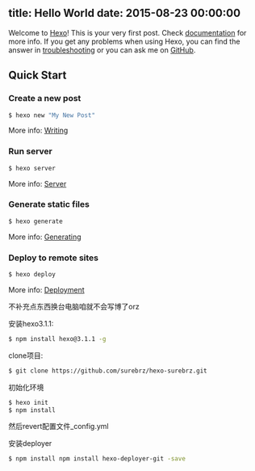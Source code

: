 title: Hello World
date: 2015-08-23 00:00:00
---
Welcome to [Hexo](http://hexo.io/)! This is your very first post. Check [documentation](http://hexo.io/docs/) for more info. If you get any problems when using Hexo, you can find the answer in [troubleshooting](http://hexo.io/docs/troubleshooting.html) or you can ask me on [GitHub](https://github.com/hexojs/hexo/issues).

<!--more-->

## Quick Start

### Create a new post

``` bash
$ hexo new "My New Post"
```

More info: [Writing](http://hexo.io/docs/writing.html)

### Run server

``` bash
$ hexo server
```

More info: [Server](http://hexo.io/docs/server.html)

### Generate static files

``` bash
$ hexo generate
```

More info: [Generating](http://hexo.io/docs/generating.html)

### Deploy to remote sites

``` bash
$ hexo deploy
```

More info: [Deployment](http://hexo.io/docs/deployment.html)


不补充点东西换台电脑咱就不会写博了orz

安装hexo3.1.1:

``` bash
$ npm install hexo@3.1.1 -g
```

clone项目:

``` bash
$ git clone https://github.com/surebrz/hexo-surebrz.git
```

初始化环境

``` bash
$ hexo init
$ npm install
```

然后revert配置文件_config.yml

安装deployer

``` bash
$ npm install npm install hexo-deployer-git -save
```
